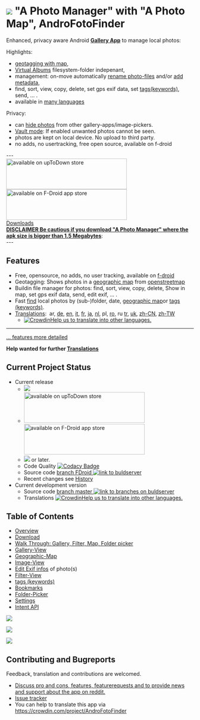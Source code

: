# ![](https://raw.githubusercontent.com/k3b/APhotoManager/master/app/src/main/res/drawable-hdpi/foto_gallery.png) "A Photo Manager" with "A Photo Map", AndroFotoFinder

Enhanced, privacy aware Android **[Gallery App](https://github.com/k3b/APhotoManager/wiki/Gallery-View)** to manage local photos: 

Highlights:
* [geotagging with map](https://github.com/k3b/APhotoManager/wiki/geographic-map), 
* [Virtual Albums](https://github.com/k3b/APhotoManager/wiki/Bookmarks) filesystem-folder indepenant,
* management:  on-move automatically [rename photo-files](https://github.com/k3b/AndroFotoFinder/wiki/AutoProcessing) and/or [add metadata](https://github.com/k3b/AndroFotoFinder/wiki/AutoProcessing),
* find, sort, view, copy, delete, set gps exif data, set [tags(keywords)](https://github.com/k3b/APhotoManager/wiki/Tags), send, ... .
* available in [many languages](https://github.com/k3b/APhotoManager/issues/21)

Privacy:
* can [hide photos](https://github.com/k3b/APhotoManager/wiki/Exif-Edit#Visibility) from other gallery-apps/image-pickers.
* [Vault mode](https://github.com/k3b/APhotoManager/wiki/AppPinning): If enabled unwanted photos cannot be seen.
* photos are kept on local device. No upload to third party.
* no adds, no usertracking, free open source, available on f-droid

---<br/>
[<img src="https://github.com/k3b/APhotoManager/wiki/uptodown.png" alt="available on upToDown store" height="82" width="324">](https://a-photo-manager.en.uptodown.com/android) [<img src="https://github.com/k3b/APhotoManager/wiki/fdroid.png" alt="available on F-Droid app store" height="82" width="324">](https://f-droid.org/app/de.k3b.android.androFotoFinder)<br/>
[Downloads](https://github.com/k3b/APhotoManager/wiki/Download)<br/>
**[DISCLAIMER Be cautious if you download "A Photo Manager" where the apk size is bigger than 1.5 Megabytes](https://github.com/k3b/APhotoManager/wiki/Download)**:<br/>
---<br/>

## Features

* Free, opensource, no adds, no user tracking, available on [f-droid](https://f-droid.org/)
* Geotagging: Shows photos in a [geographic map](https://github.com/k3b/APhotoManager/wiki/geographic-map) from [openstreetmap](http://www.openstreetmap.org)
* Buildin file manager for photos: find, sort, view, copy, delete, Show in map, set gps exif data, send, edit exif, ... .
* Fast [find](https://github.com/k3b/APhotoManager/wiki/Filter-View) local photos by (sub-)folder, date, [geographic map](https://github.com/k3b/APhotoManager/wiki/geographic-map)or [tags (keywords)](https://github.com/k3b/APhotoManager/wiki/Tags).
* [Translations](https://crowdin.com/project/AndroFotoFinder): &nbsp;ar,&nbsp;<a href="https://github.com/k3b/APhotoManager/wiki/de-home">de</a>,&nbsp;<a href="https://github.com/k3b/APhotoManager/wiki/home"   >en</a>,&nbsp;<a href="https://github.com/k3b/APhotoManager/wiki/it-home">it</a>,&nbsp;<a href="https://github.com/k3b/APhotoManager/wiki/fr-home">fr</a>,&nbsp;<a href="https://github.com/k3b/APhotoManager/wiki/ja-home">ja</a>,&nbsp;<a href="https://github.com/k3b/APhotoManager/wiki/nl-Home">nl</a>,&nbsp;pl,&nbsp;<a href="https://github.com/k3b/APhotoManager/wiki/ro-home">ro</a>,&nbsp;ru&nbsp;<a href="https://github.com/k3b/APhotoManager/wiki/tr-home">tr</a>,&nbsp;<a href="https://github.com/k3b/APhotoManager/wiki/uk-home">uk</a>,&nbsp;<a href="https://github.com/k3b/APhotoManager/wiki/zh-CN-home">zh-CN</a>,&nbsp;<a href="https://github.com/k3b/APhotoManager/wiki/zh-TW-home">zh-TW</a>
	* [![Crowdin](https://d322cqt584bo4o.cloudfront.net/androFotoFinder/localized.svg)](https://crowdin.com/project/androFotoFinder)<a href="https://github.com/k3b/APhotoManager/issues/21">Help us to translate into other languages.</a>
	
---

[... features more detailed](https://github.com/k3b/APhotoManager/wiki/features)

**Help wanted for further [Translations](https://crowdin.com/project/AndroFotoFinder)**

## Current Project Status

* Current release
  * <img src="https://img.shields.io/github/release/k3b/APhotoManager.svg?maxAge=3600" />
  * [<img src="https://github.com/k3b/APhotoManager/wiki/uptodown.png" alt="available on upToDown store" height="82" width="324">](https://a-photo-manager.en.uptodown.com/android) [<img src="https://github.com/k3b/APhotoManager/wiki/fdroid.png" alt="available on F-Droid app store" height="82" width="324">](https://f-droid.org/app/de.k3b.android.androFotoFinder) 
  * [<img src="https://img.shields.io/github/license/k3b/APhotoManager.svg"></img>](https://github.com/k3b/APhotoManager/blob/master/LICENSE) or later.
  * Code Quality [![Codacy Badge](https://api.codacy.com/project/badge/Grade/df65509fc428454791603de5f3bb7707)](https://www.codacy.com/app/klaus3b-github/APhotoManager?utm_source=github.com&amp;utm_medium=referral&amp;utm_content=k3b/APhotoManager&amp;utm_campaign=Badge_Grade)
  * Source code [branch FDroid <img src="https://travis-ci.org/k3b/APhotoManager.svg?branch=FDroid" alt="link to buldserver"  />](https://travis-ci.org/k3b/APhotoManager)
  * Recent changes see [History](https://github.com/k3b/APhotoManager/wiki/History)  
* Current development version
  * Source code [branch master <img src="https://travis-ci.org/k3b/APhotoManager.svg?branch=master" alt="link to branches on buldserver" />](https://travis-ci.org/k3b/APhotoManager/branches)
  * Translations [![Crowdin](https://d322cqt584bo4o.cloudfront.net/androFotoFinder/localized.svg)](https://crowdin.com/project/androFotoFinder)<a href="https://github.com/k3b/APhotoManager/issues/21">Help us to translate into other languages.</a>

## Table of Contents

* [Overview](https://github.com/k3b/APhotoManager/wiki/features)
* [Download](https://github.com/k3b/APhotoManager/wiki/Download)
* [Walk Through: Gallery, Filter, Map, Folder picker](https://github.com/k3b/APhotoManager/wiki/example-geosearch)
* [Gallery-View](https://github.com/k3b/APhotoManager/wiki/Gallery-View)
* [Geographic-Map](https://github.com/k3b/APhotoManager/wiki/geographic-map)
* [Image-View](https://github.com/k3b/APhotoManager/wiki/Image-View)
* [Edit Exif infos](Exif-Edit) of photo(s)
* [Filter-View](https://github.com/k3b/APhotoManager/wiki/Filter-View)
* [tags (keywords)](https://github.com/k3b/APhotoManager/wiki/Tags)
* [Bookmarks](https://github.com/k3b/APhotoManager/wiki/Bookmarks)
* [Folder-Picker](https://github.com/k3b/APhotoManager/wiki/Folder-Picker)
* [Settings](https://github.com/k3b/APhotoManager/wiki/settings)
* [Intent API](https://github.com/k3b/APhotoManager/wiki/intentapi)


![](https://raw.githubusercontent.com/k3b/APhotoManager/master/wiki/png/SelectArea.png)

![](https://raw.githubusercontent.com/k3b/APhotoManager/master/wiki/png/Gallery.png)

![](https://raw.githubusercontent.com/k3b/APhotoManager/master/wiki/png/FolderPicker.png)


## Contributing and Bugreports

Feedback, translation and contributions are welcomed. 

* [Discuss pro and cons, features, featurerequests and to provide news and support about the app on reddit.](https://www.reddit.com/r/APhotoManager/)
* [Issue tracker](https://github.com/k3b/APhotoManager/issues)
* You can help to translate this app via https://crowdin.com/project/AndroFotoFinder
